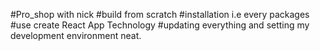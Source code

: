 #Pro_shop with nick
#build from scratch
#installation i.e every packages
#use create React App Technology
#updating everything and setting my development environment neat.
